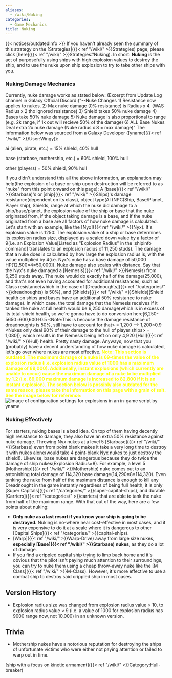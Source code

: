 ```yaml
---
aliases:
  - /wiki/Nuking
categories:
  - Game Mechanics
title: Nuking
---
```


{{< notices/outdatedInfo >}} If you haven't already seen the summary of this strategy on the [Strategies]({{< ref "/wiki/" >}}Strategies) page, please click [here]({{< ref "/wiki/" >}}Strategies#Nuking). In short: **Nuking** is the act of purposefully using ships with high explosion values to destroy the ship, and to use the nuke upon ship explosion to try to take other ships with you.

### Nuking Damage Mechanics

Currently, nuke damage works as stated below: (Excerpt from Update Log channel in Galaxy Official Discord:)"--Nuke Changes 1) Resistance now applies to nukes. 2) Max nuke damage (0% resistance) is Radius x 4. (WAS Radius x 2 tho ignored resistance) 3) Shield takes 50% nuke damage 4) Bases take 50% nuke damage 5) Nuke damage is also proportional to range (e.g. 2k range, if 1k out will recieve 50% of the damage) 6) ALL Base Nukes Deal extra 2x nuke damage (Nuke radius x 8 = max damage)" The information below was sourced from a Galaxy Developer ([yname]({{< ref "/wiki/" >}}User:Wingy)):

ai (alien, pirate, etc.) = 15% shield, 40% hull

base (starbase, mothership, etc.) = 60% shield, 100% hull

other (players) = 50% shield, 90% hull

If you didn't understand this all the above information, an explanation may help(the explosion of a base or ship upon destruction will be referred to as "nuke" from this point onward on this page): A [base]({{< ref "/wiki/" >}}Starbase)'s or [ship]({{< ref "/wiki/" >}}Ships)'s damage resistance(dependent on its class), object type(AI (NPC)Ship, Base/Planet, Player ship), Shields, range at which the nuke did damage to a ship/base/planet, the explosion value of the ship or base that the nuke originated from, if the object taking damage is a base, and if the nuke originated from a base are all factors of how nuke damage is calculated. Let's start with an example, like the [Nyx]({{< ref "/wiki/" >}}Nyx). It's explosion value is 1250: The explosion value of a ship or base determines its explosion radius size, displayed as a scaled down value by a factor of 9(i.e. an Explosion Value[Listed as "Explosion Radius" in the :shipinfo command] translates to an explosion radius of 11,250 studs). The damage that a nuke does is calculated by how large the explosion radius is, with the value multiplied by 4(i.e. Nyx's nuke has a base damage of 50,000 HP[12,500×4=50,000]). Nuke damage also scales with distance. Say that the Nyx's nuke damaged a [Nemesis]({{< ref "/wiki/" >}}Nemesis) from 6,250 studs away. The nuke would do exactly half of the damage(25,000), and that's not even having accounted for additional resistances; such as Class resistance(which in the case of [Dreadnoughts]({{< ref "/categories/" >}}dreadnoughts) is 50%), and [Shields]({{< ref "/wiki/" >}}Shields)(Shield health on ships and bases have an additional 50% resistance to nuke damage). In which case, the total damage that the Nemesis receives if it tanked the nuke at full health would be 6,250 damage(which is in excess of its total shield health, so we're gonna have to do conversion here[6,250-5650=600,600÷0.5 <Note:This is because the damage resistance of dreadnoughts is 50%, still have to account for that> = 1,200 --> 1,200×0.9 <Nukes only deal 90% of their damage to the hull of player ships> = 1,080]), which results in the Nemesis being left on only 4,920 [Hull]({{< ref "/wiki/" >}}Hull) health. Pretty nasty damage. Anyways, now that you (probably) have a decent understanding of how nuke damage is calculated, let's go over where nukes are most effective. <span style="color:yellow">**Note: This section is outdated. The maximum damage of a nuke is 69-times the value of the explosion radius (i.e. explosion radius value of 1000 has a maximum damage of 69,000). Additionally, instant explosions (which currently are unable to occur) cause the maximum damage of a nuke to be multiplied by 1.2 (i.e. 69,000 maximum damage is increased to 82,800 if it is an instant explosion). The section below is possibly also outdated for the same reason, please take the information on this page with a grain of salt. See the image below for reference:**</span> ![Image of
configuration settings for explosions in an in-game script by
yname](NukeDmgConfig.png "Image of configuration settings for explosions in an in-game script by yname")

### Nuking Effectively

For starters, nuking bases is a bad idea. On top of them having decently high resistance to damage, they also have an extra 50% resistance against nuke damage. Throwing Nyx nukes at a level 5 [Starbase]({{< ref "/wiki/" >}}Starbase) even from point blank makes it take a very long time to destroy it with nukes alone(would take 4 point-blank Nyx nukes to just destroy the shield!). Likewise, base nukes are dangerous because they do twice the damage of ship nukes(Explosion Radius×8). For example, a level 5 [Mothership]({{< ref "/wiki/" >}}Mothership) nuke comes out to an astonishing total damage of 114,320 base damage(14,290×8=114,320). Even tanking the nuke from half of the maximum distance is enough to kill any Dreadnought in the game instantly regardless of being full health; it is only [Super Capitals]({{< ref "/categories/" >}}super-capital-ships), and durable [Carriers]({{< ref "/categories/" >}}carriers) that are able to tank the nuke from half of the maximum range. With that out of the way, here are a few points about nuking:

- **Only nuke as a last resort if you know your ship is going to be destroyed.** Nuking is no-where near cost-effective in most cases, and it is very expensive to do it at a scale where it is dangerous to other [Capital Ships]({{< ref "/categories/" >}}capital-ships).
- [Warp]({{< ref "/wiki/" >}}Warp-Drive) away from large size nukes, **especially [Base]({{< ref "/wiki/" >}}Starbase) nukes**, as they do a lot of damage.
- If you find a crippled capital ship trying to limp back home and it's obvious that the pilot isn't paying much attention to their surroundings, you can try to nuke them using a cheap throw-away nuke like the [M Class]({{< ref "/wiki/" >}}M-Class). However, it's more effective to use a combat ship to destroy said crippled ship in most cases.

## Version History

- Explosion radius size was changed from explosion radius value × 10, to explosion radius value × 9 (i.e. a value of 1000 for explosion radius has 9000 range now, not 10,000) in an unknown version.

## Trivia

- Mothership nukes have a notorious reputation for destroying the ships of unfortunate victims who were either not paying attention or failed to warp out in time.

[ship with a focus on kinetic armament]({{< ref "/wiki/" >}}Category:Hull-breaker)
